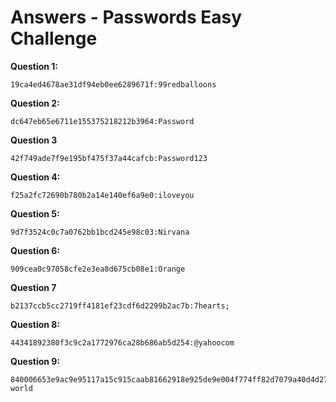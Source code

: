 # Answers - Passwords Easy Challenge

**Question 1:**

	19ca4ed4678ae31df94eb0ee6289671f:99redballoons

**Question 2:** 

	dc647eb65e6711e155375218212b3964:Password

**Question 3**

	42f749ade7f9e195bf475f37a44cafcb:Password123


**Question 4:**

	f25a2fc72690b780b2a14e140ef6a9e0:iloveyou

**Question 5:**

	9d7f3524c0c7a0762bb1bcd245e98c03:Nirvana

**Question 6:**

	909cea0c97058cfe2e3ea8d675cb08e1:Orange

**Question 7**

	b2137ccb5cc2719ff4181ef23cdf6d2299b2ac7b:7hearts;

**Question 8:**

	44341892380f3c9c2a1772976ca28b686ab5d254:@yahoocom

**Question 9:**

	840006653e9ac9e95117a15c915caab81662918e925de9e004f774ff82d7079a40d4d27b1b372657c61d46d470304c88c788b3a4527ad074d1dccbee5dbaa99a:hello world
